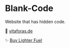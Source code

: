 # Blank-Code

Website that has hidden code.

🔗 [vitaforas.de](https://vitaforas.de)

✨ [Buy Lighter Fuel](https://fuel.vitaforas.de/#home)
